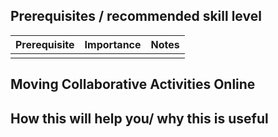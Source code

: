 ## Prerequisites / recommended skill level

| Prerequisite | Importance | Notes |
| -------------|----------|------|
|  |  |  |

## Moving Collaborative Activities Online

## How this will help you/ why this is useful
